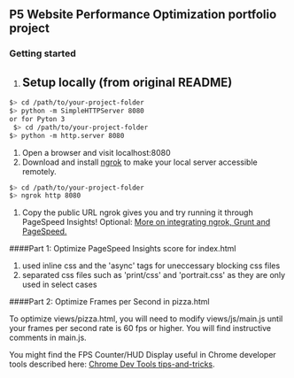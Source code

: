 ## P5 Website Performance Optimization portfolio project

### Getting started

1. ## Setup locally (from original README)

  ```bash
  $> cd /path/to/your-project-folder
  $> python -m SimpleHTTPServer 8080
  or for Pyton 3
   $> cd /path/to/your-project-folder
  $> python -m http.server 8080
  ```

1. Open a browser and visit localhost:8080
1. Download and install [ngrok](https://ngrok.com/) to make your local server accessible remotely.

  ``` bash
  $> cd /path/to/your-project-folder
  $> ngrok http 8080
  ```

1. Copy the public URL ngrok gives you and try running it through PageSpeed Insights! Optional: [More on integrating ngrok, Grunt and PageSpeed.](http://www.jamescryer.com/2014/06/12/grunt-pagespeed-and-ngrok-locally-testing/)

####Part 1: Optimize PageSpeed Insights score for index.html
1. used inline css and the 'async' tags for uneccessary blocking css files
1. separated css files such as 'print/css' and 'portrait.css' as they are only used in select cases


####Part 2: Optimize Frames per Second in pizza.html

To optimize views/pizza.html, you will need to modify views/js/main.js until your frames per second rate is 60 fps or higher. You will find instructive comments in main.js. 

You might find the FPS Counter/HUD Display useful in Chrome developer tools described here: [Chrome Dev Tools tips-and-tricks](https://developer.chrome.com/devtools/docs/tips-and-tricks).

